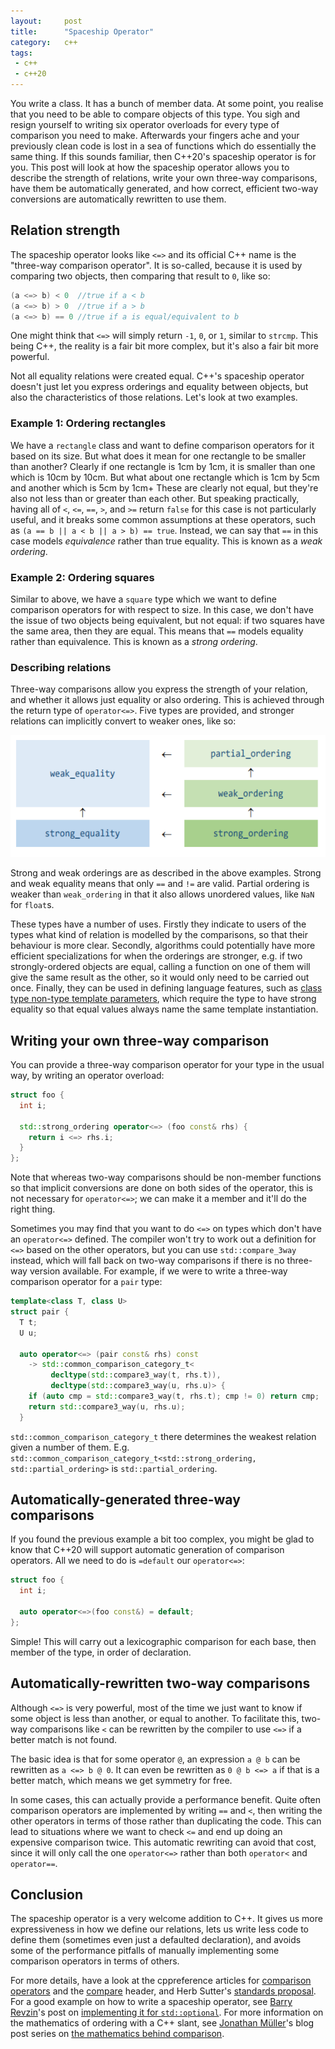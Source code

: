 ```yaml
---
layout:     post
title:      "Spaceship Operator"
category:   c++
tags:
 - c++
 - c++20
---
```


You write a class. It has a bunch of member data. At some point, you realise that you need to be able to compare objects of this type. You sigh and resign yourself to writing six operator overloads for every type of comparison you need to make. Afterwards your fingers ache and your previously clean code is lost in a sea of functions which do essentially the same thing. If this sounds familiar, then C++20's spaceship operator is for you. This post will look at how the spaceship operator allows you to describe the strength of relations, write your own three-way comparisons, have them be automatically generated, and how correct, efficient two-way conversions are automatically rewritten to use them.

## Relation strength

The spaceship operator looks like `<=>` and its official C++ name is the "three-way comparison operator". It is so-called, because it is used by comparing two objects, then comparing that result to `0`, like so:

```cpp
(a <=> b) < 0  //true if a < b
(a <=> b) > 0  //true if a > b
(a <=> b) == 0 //true if a is equal/equivalent to b
```

One might think that `<=>` will simply return `-1`, `0`, or `1`, similar to `strcmp`. This being C++, the reality is a fair bit more complex, but it's also a fair bit more powerful.

Not all equality relations were created equal. C++'s spaceship operator doesn't just let you express orderings and equality between objects, but also the characteristics of those relations. Let's look at two examples.

### Example 1: Ordering rectangles

We have a `rectangle` class and want to define comparison operators for it based on its size. But what does it mean for one rectangle to be smaller than another? Clearly if one rectangle is 1cm by 1cm, it is smaller than one which is 10cm by 10cm. But what about one rectangle which is 1cm by 5cm and another which is 5cm by 1cm+ These are clearly not equal, but they're also not less than or greater than each other. But speaking practically, having all of `<`, `<=`, `==`, `>`, and `>=` return `false` for this case is not particularly useful, and it breaks some common assumptions at these operators, such as `(a == b || a < b || a > b) == true`. Instead, we can say that `==` in this case models _equivalence_ rather than true equality. This is known as a _weak ordering_.

### Example 2: Ordering squares

Similar to above, we have a `square` type which we want to define comparison operators for with respect to size. In this case, we don't have the issue of two objects being equivalent, but not equal: if two squares have the same area, then they are equal. This means that `==` models equality rather than equivalence. This is known as a _strong ordering_.

### Describing relations

Three-way comparisons allow you express the strength of your relation, and whether it allows just equality or also ordering. This is achieved through the return type of `operator<=>`. Five types are provided, and stronger relations can implicitly convert to weaker ones, like so:

![relation conversion](/assets/relation_conversion.png)

Strong and weak orderings are as described in the above examples. Strong and weak equality means that only `==` and `!=` are valid. Partial ordering is weaker than `weak_ordering` in that it also allows unordered values, like `NaN` for `float`s.

These types have a number of uses. Firstly they indicate to users of the types what kind of relation is modelled by the comparisons, so that their behaviour is more clear. Secondly, algorithms could potentially have more efficient specializations for when the orderings are stronger, e.g. if two strongly-ordered objects are equal, calling a function on one of them will give the same result as the other, so it would only need to be carried out once. Finally, they can be used in defining language features, such as [class type non-type template parameters](http://www.open-std.org/jtc1/sc22/wg21/docs/papers/2018/p0732r0.pdf), which require the type to have strong equality so that equal values always name the same template instantiation.

## Writing your own three-way comparison

You can provide a three-way comparison operator for your type in the usual way, by writing an operator overload:

```cpp
struct foo {
  int i;

  std::strong_ordering operator<=> (foo const& rhs) {
    return i <=> rhs.i;
  }
};
```

Note that whereas two-way comparisons should be non-member functions so that implicit conversions are done on both sides of the operator, this is not necessary for `operator<=>`; we can make it a member and it'll do the right thing.

Sometimes you may find that you want to do `<=>` on types which don't have an `operator<=>` defined. The compiler won't try to work out a definition for `<=>` based on the other operators, but you can use `std::compare_3way` instead, which will fall back on two-way comparisons if there is no three-way version available. For example, if we were to write a three-way comparison operator for a `pair` type:

```cpp
template<class T, class U>
struct pair {
  T t;
  U u;

  auto operator<=> (pair const& rhs) const
    -> std::common_comparison_category_t<
         decltype(std::compare3_way(t, rhs.t)),
         decltype(std::compare3_way(u, rhs.u)> {
    if (auto cmp = std::compare3_way(t, rhs.t); cmp != 0) return cmp;
    return std::compare3_way(u, rhs.u);
  }
```

`std::common_comparison_category_t` there determines the weakest relation given a number of them. E.g. `std::common_comparison_category_t<std::strong_ordering, std::partial_ordering>` is `std::partial_ordering`.

## Automatically-generated three-way comparisons

If you found the previous example a bit too complex, you might be glad to know that C++20 will support automatic generation of comparison operators. All we need to do is `=default` our `operator<=>`:

```cpp
struct foo {
  int i;

  auto operator<=>(foo const&) = default;
};
```

Simple! This will carry out a lexicographic comparison for each base, then member of the type, in order of declaration.

## Automatically-rewritten two-way comparisons

Although `<=>` is very powerful, most of the time we just want to know if some object is less than another, or equal to another. To facilitate this, two-way comparisons like `<` can be rewritten by the compiler to use `<=>` if a better match is not found.

The basic idea is that for some operator `@`, an expression `a @ b` can be rewritten as `a <=> b @ 0`. It can even be rewritten as `0 @ b <=> a` if that is a better match, which means we get symmetry for free.

In some cases, this can actually provide a performance benefit. Quite often comparison operators are implemented by writing `==` and `<`, then writing the other operators in terms of those rather than duplicating the code. This can lead to situations where we want to check `<=` and end up doing an expensive comparison twice. This automatic rewriting can avoid that cost, since it will only call the one `operator<=>` rather than both `operator<` and `operator==`.

## Conclusion

The spaceship operator is a very welcome addition to C++. It gives us more expressiveness in how we define our relations, lets us write less code to define them (sometimes even just a defaulted declaration), and avoids some of the performance pitfalls of manually implementing some comparison operators in terms of others.

For more details, have a look at the cppreference articles for [comparison operators](https://en.cppreference.com/w/cpp/language/operator_comparison) and the [compare](https://en.cppreference.com/w/cpp/header/compare) header, and Herb Sutter's [standards proposal](http://www.open-std.org/jtc1/sc22/wg21/docs/papers/2017/p0515r3.pdf). For a good example on how to write a spaceship operator, see [Barry Revzin](https://twitter.com/BarryRevzin)'s post on [implementing it for `std::optional`](https://medium.com/@barryrevzin/implementing-the-spaceship-operator-for-optional-4de89fc6d5ec). For more information on the mathematics of ordering with a C++ slant, see [Jonathan Müller](https://twitter.com/foonathan)'s blog post series on [the mathematics behind comparison](https://foonathan.net/blog/2018/06/20/equivalence-relations.html).
